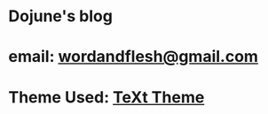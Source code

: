 # Dojune's blog

# email: wordandflesh@gmail.com

# Theme Used: [TeXt Theme](https://github.com/kitian616/jekyll-TeXt-theme)

